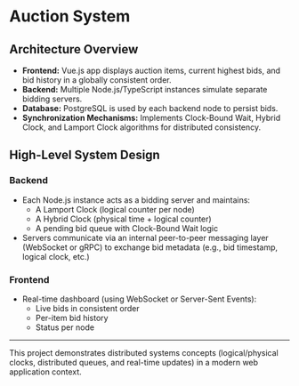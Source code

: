 # Auction System

## Architecture Overview

- **Frontend:** Vue.js app displays auction items, current highest bids, and bid history in a globally consistent order.
- **Backend:** Multiple Node.js/TypeScript instances simulate separate bidding servers.
- **Database:** PostgreSQL is used by each backend node to persist bids.
- **Synchronization Mechanisms:** Implements Clock-Bound Wait, Hybrid Clock, and Lamport Clock algorithms for distributed consistency.

## High-Level System Design

### Backend

- Each Node.js instance acts as a bidding server and maintains:
  - A Lamport Clock (logical counter per node)
  - A Hybrid Clock (physical time + logical counter)
  - A pending bid queue with Clock-Bound Wait logic
- Servers communicate via an internal peer-to-peer messaging layer (WebSocket or gRPC) to exchange bid metadata (e.g., bid timestamp, logical clock, etc.)

### Frontend

- Real-time dashboard (using WebSocket or Server-Sent Events):
  - Live bids in consistent order
  - Per-item bid history
  - Status per node

---

This project demonstrates distributed systems concepts (logical/physical clocks, distributed queues, and real-time updates) in a modern web application context.
